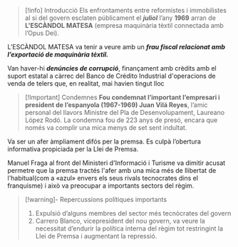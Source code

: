 > [!info] Introducció
> Els enfrontaments entre reformistes i immobilistes al si del govern esclaten públicament el ***juliol*** l’any **1969** arran de **L'ESCÀNDOL MATESA** (empresa maquinària tèxtil connectada amb l’Opus Dei).

L’ESCÀNDOL MATESA va tenir a veure amb un ***frau fiscal relacionat amb l’exportació de maquinària tèxtil.*** 

Van haver-hi ***denúncies de corrupció***, finançament amb crèdits amb el suport estatal a càrrec del Banco de Crédito Industrial d'operacions de venda de telers que, en realitat, mai havien tingut lloc

>[!Important] Condemnes
>**Fou condemnat l’important l’empresari i president de l’espanyola (1967-1969) Juan Vilá Reyes**, l’amic personal del llavors Ministre del Pla de Desenvolupament, Laureano López Rodó.
>La condemna fou de 223 anys de presó, encara que només va complir una mica menys de set sent indultat.

Va ser un afer àmpliament difós per la premsa. Es culpà l’obertura informativa propiciada per la Llei de Premsa. 

Manuel Fraga al front del Ministeri d'Informació i Turisme va dimitir acusat permetre que la premsa tractés l'afer amb una mica més de llibertat de l'habitual(com a «azul» envers els seus rivals tecnocrates dins el franquisme) i això va preocupar a importants sectors del règim.

> [!warning]- Repercussions polítiques importants
> 1. Expulsió d’alguns membres del sector més tecnòcrates del govern 
> 2. Carrero Blanco, vicepresident del nou govern, va veure la necessitat d’endurir la política interna del règim tot restringint la Llei de Premsa i augmentant la repressió.

